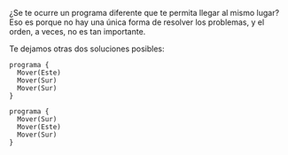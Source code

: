 ¿Se te ocurre un programa diferente que te permita llegar al mismo lugar? Eso es porque no hay una única forma de resolver los problemas, y el orden, a veces, no es tan importante. 

Te dejamos otras dos soluciones posibles: 

```gobstones
programa {
  Mover(Este)
  Mover(Sur)
  Mover(Sur)
}
```

```gobstones
programa {
  Mover(Sur)
  Mover(Este)
  Mover(Sur)
}
